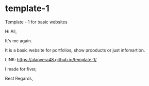 # template-1
Template - 1 for basic websites

Hi All,

It's me again.

It is a basic website  for portfolios, show prooducts or just infomartion.

LINK: https://alanvera48.github.io/template-1/

I made for fiver,

Best Regards,
